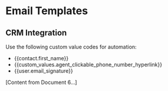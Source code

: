 # Email Templates

## CRM Integration
Use the following custom value codes for automation:
- {{contact.first_name}}
- {{custom_values.agent_clickable_phone_number_hyperlink}}
- {{user.email_signature}}

[Content from Document 6...]